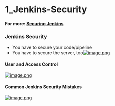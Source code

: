 # 1_Jenkins-Security

#### For more: [Securing Jenkins](https://www.jenkins.io/doc/book/security/)

### Jenkins Security

- You have to secure your code/pipeline
- You have to secure the server, too[![image.png](https://bookstack.besthomelabevar.xyz/uploads/images/gallery/2024-06/scaled-1680-/g1ikmSlD8ciw5fh9-image.png)](https://bookstack.besthomelabevar.xyz/uploads/images/gallery/2024-06/g1ikmSlD8ciw5fh9-image.png)

#### User and Access Control

[![image.png](https://bookstack.besthomelabevar.xyz/uploads/images/gallery/2024-06/scaled-1680-/YPvscH7rh8Mr4MAE-image.png)](https://bookstack.besthomelabevar.xyz/uploads/images/gallery/2024-06/YPvscH7rh8Mr4MAE-image.png)

#### Common Jenkins Security Mistakes

[![image.png](https://bookstack.besthomelabevar.xyz/uploads/images/gallery/2024-06/scaled-1680-/Chbbhnj7d1RGtAG8-image.png)](https://bookstack.besthomelabevar.xyz/uploads/images/gallery/2024-06/Chbbhnj7d1RGtAG8-image.png)